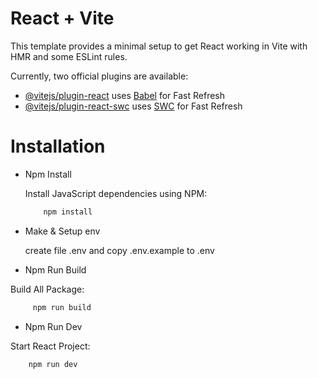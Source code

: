 # React + Vite

This template provides a minimal setup to get React working in Vite with HMR and some ESLint rules.

Currently, two official plugins are available:

- [@vitejs/plugin-react](https://github.com/vitejs/vite-plugin-react/blob/main/packages/plugin-react/README.md) uses [Babel](https://babeljs.io/) for Fast Refresh
- [@vitejs/plugin-react-swc](https://github.com/vitejs/vite-plugin-react-swc) uses [SWC](https://swc.rs/) for Fast Refresh

# Installation

- Npm Install
  <p> Install JavaScript dependencies using NPM:
      
  ```bash
      npm install
  ```

- Make & Setup env
  <p> create file .env and copy .env.example to .env

- Npm Run Build
 <p> Build All Package:
   
 ```bash
      npm run build
  ```

- Npm Run Dev
 <p> Start React Project:
   
  ```bash
      npm run dev
  ```
